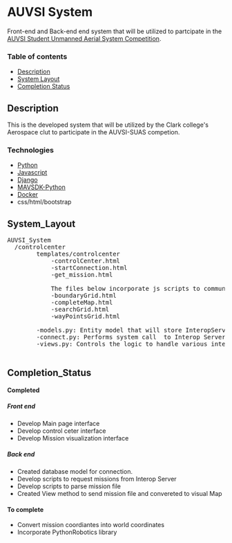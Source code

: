 # AUVSI System

Front-end and Back-end end system that will be utilized to partcipate in the [AUVSI Student Unmanned Aerial System Competition](https://www.auvsi-suas.org/).

### Table of contents
- [Description](#Description)
- [System Layout](#System_Layout)
- [Completion Status](#Completion_Status)

## Description
This is the developed system that will be utilized by the Clark college's Aerospace clut to participate in the AUVSI-SUAS competion.
### Technologies
- [Python](https://www.python.org/)
- [Javascript](https://www.javascript.com/)
- [Django](https://www.djangoproject.com/)
- [MAVSDK-Python](https://github.com/mavlink/MAVSDK-Python)
- [Docker](https://www.docker.com/)
- css/html/bootstrap



## System_Layout
<pre>
AUVSI_System
  /controlcenter
        templates/controlcenter
            -controlCenter.html
            -startConnection.html
            -get_mission.html

            The files below incorporate js scripts to communicate with Google Maps API
            -boundaryGrid.html
            -completeMap.html
            -searchGrid.html
            -wayPointsGrid.html

        -models.py: Entity model that will store InteropServer conneciton info. 
        -connect.py: Performs system call  to Interop Server and request a mission file.
        -views.py: Controls the logic to handle various interface views.
 </pre>





## Completion_Status
#### Completed
##### Front end
- Develop Main page interface
- Develop control ceter interface
- Develop Mission visualization interface<br>

##### Back end
- Created database model for connection.
- Develop scripts to request missions from Interop Server
- Develop scripts to parse mission file
- Created View method to send mission file and convereted to visual Map

#### To complete
- Convert mission coordiantes into world coordinates
- Incorporate PythonRobotics library

